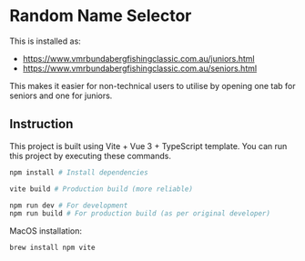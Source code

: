 # Random Name Selector

This is installed as:
* https://www.vmrbundabergfishingclassic.com.au/juniors.html
* https://www.vmrbundabergfishingclassic.com.au/seniors.html

This makes it easier for non-technical users to utilise by opening one tab for seniors and one for juniors.

## Instruction

This project is built using Vite + Vue 3 + TypeScript template. You can run this project by executing these commands.

```bash
npm install # Install dependencies

vite build # Production build (more reliable)

npm run dev # For development
npm run build # For production build (as per original developer)

```

MacOS installation:

```bash
brew install npm vite
```

